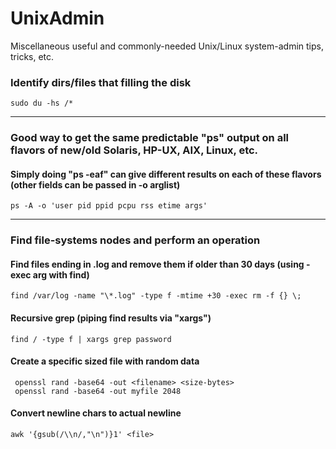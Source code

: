 # UnixAdmin
Miscellaneous useful and commonly-needed Unix/Linux system-admin tips, tricks, etc.

### Identify dirs/files that filling the disk
```
sudo du -hs /*
```
---
### Good way to get the same predictable "ps" output on all flavors of new/old Solaris, HP-UX, AIX, Linux, etc.
#### Simply doing "ps -eaf" can give different results on each of these flavors (other fields can be passed in -o arglist)
```
ps -A -o 'user pid ppid pcpu rss etime args'
```
---
### Find file-systems nodes and perform an operation
#### Find files ending in .log and remove them if older than 30 days (using -exec arg with find)
```
find /var/log -name "\*.log" -type f -mtime +30 -exec rm -f {} \;
```
#### Recursive grep (piping find results via "xargs")
```
find / -type f | xargs grep password
```
#### Create a specific sized file with random data
````
 openssl rand -base64 -out <filename> <size-bytes>
 openssl rand -base64 -out myfile 2048
````
#### Convert newline chars to actual newline
```
awk '{gsub(/\\n/,"\n")}1' <file>
```
